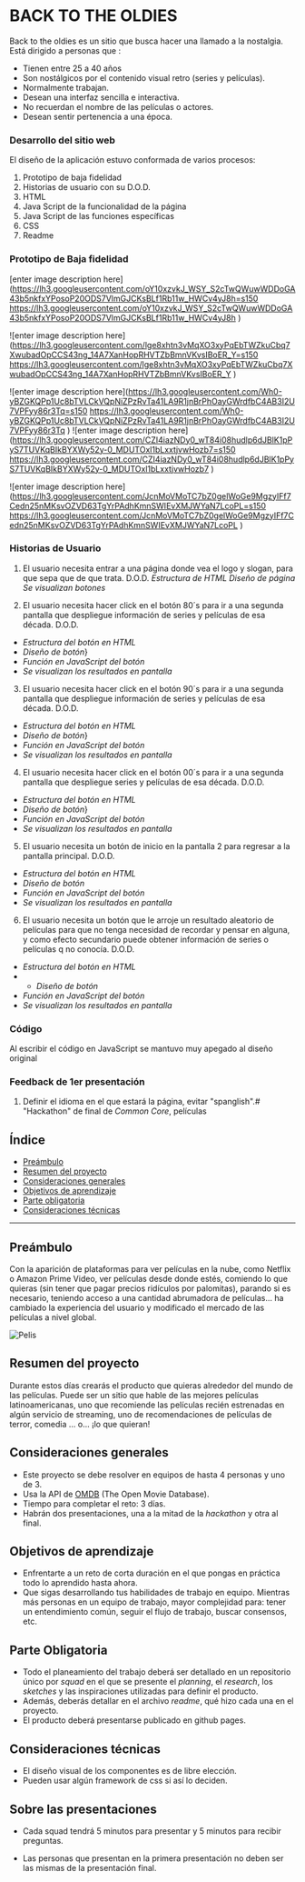 # BACK TO THE OLDIES

Back to the oldies es un sitio que busca hacer una llamado a la nostalgia. Está dirigido a personas que :

- Tienen entre 25 a 40 años
- Son nostálgicos por el contenido visual retro (series y películas).
- Normalmente trabajan.
- Desean una interfaz sencilla e interactiva.
- No recuerdan el nombre de las películas o actores.
- Desean sentir pertenencia a una época.

### Desarrollo del sitio web
El diseño de la aplicación estuvo conformada de varios procesos:
1. Prototipo de baja fidelidad
2. Historias de usuario con su D.O.D.
3. HTML
4. Java Script de la funcionalidad de la página
5. Java Script de las funciones específicas
6. CSS
7. Readme

### Prototipo de Baja fidelidad
[enter image description here](https://lh3.googleusercontent.com/oY10xzvkJ_WSY_S2cTwQWuwWDDoGA43b5nkfxYPosoP20ODS7VlmGJCKsBLf1Rb11w_HWCv4yJ8h=s150
https://lh3.googleusercontent.com/oY10xzvkJ_WSY_S2cTwQWuwWDDoGA43b5nkfxYPosoP20ODS7VlmGJCKsBLf1Rb11w_HWCv4yJ8h
)

![enter image description here](https://lh3.googleusercontent.com/lge8xhtn3vMqXO3xyPqEbTWZkuCbq7XwubadOpCCS43ng_14A7XanHopRHVTZbBmnVKvsIBoER_Y=s150
https://lh3.googleusercontent.com/lge8xhtn3vMqXO3xyPqEbTWZkuCbq7XwubadOpCCS43ng_14A7XanHopRHVTZbBmnVKvsIBoER_Y
)

![enter image description here](https://lh3.googleusercontent.com/Wh0-yBZGKQPp1Uc8bTVLCkVQpNiZPzRvTa41LA9R1jnBrPhOayGWrdfbC4AB3I2U7VPFyy86r3Tq=s150
https://lh3.googleusercontent.com/Wh0-yBZGKQPp1Uc8bTVLCkVQpNiZPzRvTa41LA9R1jnBrPhOayGWrdfbC4AB3I2U7VPFyy86r3Tq
)
![enter image description here](https://lh3.googleusercontent.com/CZI4iazNDy0_wT84i08hudlp6dJBlK1pPyS7TUVKqBIkBYXWy52y-0_MDUTOxl1bLxxtjvwHozb7=s150
https://lh3.googleusercontent.com/CZI4iazNDy0_wT84i08hudlp6dJBlK1pPyS7TUVKqBIkBYXWy52y-0_MDUTOxl1bLxxtjvwHozb7
)

![enter image description here](https://lh3.googleusercontent.com/JcnMoVMoTC7bZ0gelWoGe9MgzyIFf7Cedn25nMKsvOZVD63TgYrPAdhKmnSWIEvXMJWYaN7LcoPL=s150
https://lh3.googleusercontent.com/JcnMoVMoTC7bZ0gelWoGe9MgzyIFf7Cedn25nMKsvOZVD63TgYrPAdhKmnSWIEvXMJWYaN7LcoPL
)
### Historias de Usuario
1. El usuario necesita entrar a una página donde vea el logo y slogan, para que sepa que de que trata.
   D.O.D.
   *Estructura de HTML*
   *Diseño de página
    Se visualizan botones*

2. El usuario necesita hacer click en el botón 80´s para ir a una segunda pantalla que despliegue información de series y películas de  esa década.
      D.O.D.
- *Estructura del botón en HTML*
- *Diseño de botón*}
-  *Función en JavaScript del botón*
-   *Se visualizan los resultados en pantalla*

3. El usuario necesita hacer click en el botón 90´s para ir a una segunda pantalla que despliegue información de  series y películas de  esa década.
      D.O.D.
- *Estructura del botón en HTML*
- *Diseño de botón*}
-  *Función en JavaScript del botón*
-   *Se visualizan los resultados en pantalla*

4. El usuario necesita hacer click en el botón 00´s para ir a una segunda pantalla que despliegue series y películas de  esa década.
    D.O.D.
- *Estructura del botón en HTML*
- *Diseño de botón*}
-  *Función en JavaScript del botón*
-   *Se visualizan los resultados en pantalla*

5. El usuario necesita un botón de inicio en la pantalla 2 para regresar a la pantalla principal.
    D.O.D.
- *Estructura del botón en HTML*
- *Diseño de botón*
 -  *Función en JavaScript del botón*
  -   *Se visualizan los resultados en pantalla*

6. El usuario necesita un botón que le arroje un resultado aleatorio de películas para que no tenga necesidad de recordar y pensar en alguna, y como efecto secundario puede obtener información de series o películas q no conocía.
    D.O.D.
- *Estructura del botón en HTML*
-  - *Diseño de botón*
-  *Función en JavaScript del botón*
-   *Se visualizan los resultados en pantalla*



### Código
Al escribir el código en JavaScript se mantuvo muy apegado al diseño original

### Feedback de 1er presentación

1. Definir el idioma en el que estará la página, evitar "spanglish".# "Hackathon" de final de _Common Core_, películas

## Índice

- [Preámbulo](#preámbulo)
- [Resumen del proyecto](#resumen-del-proyecto)
- [Consideraciones generales](#consideraciones-generales)
- [Objetivos de aprendizaje](#objetivos-de-aprendizaje)
- [Parte obligatoria](#parte-obligatoria)
- [Consideraciones técnicas](#consideraciones-técnicas)

---

## Preámbulo

Con la aparición de plataformas para ver películas en la nube, como Netflix o
Amazon Prime Video, ver películas desde donde estés, comiendo lo que quieras
(sin tener que pagar precios ridículos por palomitas), parando si es necesario, teniendo acceso a una cantidad
abrumadora de películas... ha cambiado la experiencia del usuario
y modificado el mercado de las películas a nivel global.

![Pelis](https://media.giphy.com/media/NipFetnQOuKhW/giphy.gif)

## Resumen del proyecto

Durante estos días crearás el producto que quieras alrededor del mundo
de las películas. Puede ser un sitio que hable de las mejores películas
latinoamericanas, uno que recomiende las películas recién estrenadas en algún servicio de streaming, uno de recomendaciones de películas de terror,
comedia ... o... ¡lo que quieran!

## Consideraciones generales

- Este proyecto se debe resolver en equipos de hasta 4 personas y uno de 3.
- Usa la API de [OMDB](http://www.omdbapi.com/) (The Open Movie Database).
- Tiempo para completar el reto: 3 días.
- Habrán dos presentaciones, una a la mitad de la _hackathon_ y otra al final.

## Objetivos de aprendizaje

- Enfrentarte a un reto de corta duración en el que pongas
  en práctica todo lo aprendido hasta ahora.
- Que sigas desarrollando tus habilidades de trabajo en equipo. Mientras más
  personas en un equipo de trabajo, mayor complejidad para: tener un
  entendimiento común, seguir el flujo de trabajo, buscar consensos, etc.

## Parte Obligatoria

- Todo el planeamiento del trabajo deberá ser detallado en un repositorio único
  por _squad_ en el que se presente el _planning_, el _research_, los _sketches_
  y las inspiraciones utilizadas para definir el producto.
- Además, deberás detallar en el archivo _readme_, qué hizo cada una en el
  proyecto.
- El producto deberá presentarse publicado en github pages.

## Consideraciones técnicas

- El diseño visual de los componentes es de libre elección.
- Pueden usar algún framework de css si así lo deciden.

## Sobre las presentaciones

- Cada squad tendrá 5 minutos para presentar y 5 minutos para recibir preguntas.

- Las personas que presentan en la primera presentación no deben ser las mismas de la presentación final.
